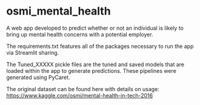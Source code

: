 # osmi_mental_health
A web app developed to predict whether or not an individual is likely to bring up mental health concerns with a potential employer.

The requirements.txt features all of the packages necessary to run the app via Streamlit sharing.

The Tuned_XXXXX pickle files are the tuned and saved models that are loaded within the app to generate predictions. These pipelines were generated using PyCaret.

The original dataset can be found here with details on usage: https://www.kaggle.com/osmi/mental-health-in-tech-2016
